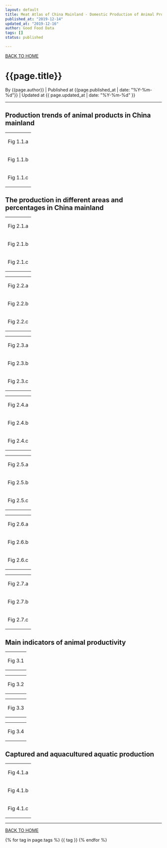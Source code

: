 ```yaml
---
layout: default
title: Meat Atlas of China Mainland - Domestic Production of Animal Products
published_at: "2019-12-14"
updated_at: "2019-12-16"
author: Good Food Data
tags: []
status: published

---
```



[BACK TO HOME](https://meatatlas.github.io)


# {{page.title}}
By {{page.author}} | 
Published at {{page.published_at | date: "%Y-%m-%d"}} | 
Updated at {{ page.updated_at | date: "%Y-%m-%d" }}

---

## Production trends of animal products in China mainland 

<table>
    <tr>
        <td style="text-align: center;">
            <img src="https://raw.githubusercontent.com/tane-rs/meat_atlas/gh-pages/results/CN_AnimalProduction/img/01-Outputs of Animal Produced Food in China (mainland)-line.png" alt=""/>
            <p>Fig 1.1.a</p>
        </td>
    </tr>
    <tr>
        <td style="text-align: center;">
            <img src="https://raw.githubusercontent.com/tane-rs/meat_atlas/gh-pages/results/CN_AnimalProduction/img/01-Outputs of Animal Produced Food in China (mainland)-bar.png" alt=""/>
            <p>Fig 1.1.b</p>
        </td>
    </tr>
    <tr>
        <td style="text-align: center;">
            <img src="https://raw.githubusercontent.com/tane-rs/meat_atlas/gh-pages/results/CN_AnimalProduction/img/01-Percentages (%) of Outputs of Animal Produced Food in China (mainland).png" alt=""/>
            <p>Fig 1.1.c</p>
        </td>
    </tr>
</table>

##  The production in different areas and percentages in China mainland 

<table>
    <tr>
        <td style="text-align: center;">
            <img src="https://raw.githubusercontent.com/tane-rs/meat_atlas/gh-pages/results/CN_AnimalProduction/map/02-Pigmeat Production in 2016 (Million Tonnes).png" alt=""/>
            <p>Fig 2.1.a</p>
        </td>
    </tr>
    <tr>
        <td style="text-align: center;">
            <img src="https://raw.githubusercontent.com/tane-rs/meat_atlas/gh-pages/results/CN_AnimalProduction/img/02-Pigmeat Production in Different Areas in 2016.png" alt=""/>
            <p>Fig 2.1.b</p>
        </td>
    </tr>
    <tr>
        <td style="text-align: center;">
            <img src="https://raw.githubusercontent.com/tane-rs/meat_atlas/gh-pages/results/CN_AnimalProduction/img/02-Areas' Pigmeat Production as Percentages of the Nation in 2016-pie.png" alt=""/>
            <p>Fig 2.1.c</p>
        </td>
    </tr>
</table>

<table>
    <tr>
        <td style="text-align: center;">
            <img src="https://raw.githubusercontent.com/tane-rs/meat_atlas/gh-pages/results/CN_AnimalProduction/map/02-Bovine Meat Production in 2016 (Million Tonnes).png" alt=""/>
            <p>Fig 2.2.a</p>
        </td>
    </tr>
    <tr>
        <td style="text-align: center;">
            <img src="https://raw.githubusercontent.com/tane-rs/meat_atlas/gh-pages/results/CN_AnimalProduction/img/02-Bovine Meat Production in Different Areas in 2016.png" alt=""/>
            <p>Fig 2.2.b</p>
        </td>
    </tr>
    <tr>
        <td style="text-align: center;">
            <img src="https://raw.githubusercontent.com/tane-rs/meat_atlas/gh-pages/results/CN_AnimalProduction/img/02-Areas' Bovine Meat Production as Percentages of the Nation in 2016-pie.png" alt=""/>
            <p>Fig 2.2.c</p>
        </td>
    </tr>
</table>

<table>
    <tr>
        <td style="text-align: center;">
            <img src="https://raw.githubusercontent.com/tane-rs/meat_atlas/gh-pages/results/CN_AnimalProduction/map/02-Mutton & Goat Meat Production in 2016 (Million Tonnes).png" alt=""/>
            <p>Fig 2.3.a</p>
        </td>
    </tr>
    <tr>
        <td style="text-align: center;">
            <img src="https://raw.githubusercontent.com/tane-rs/meat_atlas/gh-pages/results/CN_AnimalProduction/img/02-Mutton & Goat Meat Production in Different Areas in 2016.png" alt=""/>
            <p>Fig 2.3.b</p>
        </td>
    </tr>
    <tr>
        <td style="text-align: center;">
            <img src="https://raw.githubusercontent.com/tane-rs/meat_atlas/gh-pages/results/CN_AnimalProduction/img/02-Areas' Mutton & Goat Meat Production as Percentages of the Nation in 2016-pie.png" alt=""/>
            <p>Fig 2.3.c</p>
        </td>
    </tr>
</table>

<table>
    <tr>
        <td style="text-align: center;">
            <img src="https://raw.githubusercontent.com/tane-rs/meat_atlas/gh-pages/results/CN_AnimalProduction/map/02-Poultry Meat Production in 2016 (Million Tonnes).png" alt=""/>
            <p>Fig 2.4.a</p>
        </td>
    </tr>
    <tr>
        <td style="text-align: center;">
            <img src="https://raw.githubusercontent.com/tane-rs/meat_atlas/gh-pages/results/CN_AnimalProduction/img/02-Poultry Meat Production in Different Areas in 2016.png" alt=""/>
            <p>Fig 2.4.b</p>
        </td>
    </tr>
    <tr>
        <td style="text-align: center;">
            <img src="https://raw.githubusercontent.com/tane-rs/meat_atlas/gh-pages/results/CN_AnimalProduction/img/02-Areas' Poultry Meat Production as Percentages of the Nation in 2016-pie.png" alt=""/>
            <p>Fig 2.4.c</p>
        </td>
    </tr>
</table>

<table>
    <tr>
        <td style="text-align: center;">
            <img src="https://raw.githubusercontent.com/tane-rs/meat_atlas/gh-pages/results/CN_AnimalProduction/map/02-Aquatic Animals Production in 2016 (Million Tonnes).png" alt=""/>
            <p>Fig 2.5.a</p>
        </td>
    </tr>
    <tr>
        <td style="text-align: center;">
            <img src="https://raw.githubusercontent.com/tane-rs/meat_atlas/gh-pages/results/CN_AnimalProduction/img/02-Aquatic Animals Production in Different Areas in 2016.png" alt=""/>
            <p>Fig 2.5.b</p>
        </td>
    </tr>
    <tr>
        <td style="text-align: center;">
            <img src="https://raw.githubusercontent.com/tane-rs/meat_atlas/gh-pages/results/CN_AnimalProduction/img/02-Areas' Aquatic Animals Production as Percentages of the Nation in 2016-pie.png" alt=""/>
            <p>Fig 2.5.c</p>
        </td>
    </tr>
</table>

<table>
    <tr>
        <td style="text-align: center;">
            <img src="https://raw.githubusercontent.com/tane-rs/meat_atlas/gh-pages/results/CN_AnimalProduction/map/02-Eggs Production in 2016 (Million Tonnes).png" alt=""/>
            <p>Fig 2.6.a</p>
        </td>
    </tr>
    <tr>
        <td style="text-align: center;">
            <img src="https://raw.githubusercontent.com/tane-rs/meat_atlas/gh-pages/results/CN_AnimalProduction/img/02-Eggs Production in Different Areas in 2016.png" alt=""/>
            <p>Fig 2.6.b</p>
        </td>
    </tr>
    <tr>
        <td style="text-align: center;">
            <img src="https://raw.githubusercontent.com/tane-rs/meat_atlas/gh-pages/results/CN_AnimalProduction/img/02-Areas' Eggs Production as Percentages of the Nation in 2016-pie.png" alt=""/>
            <p>Fig 2.6.c</p>
        </td>
    </tr>
</table>

<table>
    <tr>
        <td style="text-align: center;">
            <img src="https://raw.githubusercontent.com/tane-rs/meat_atlas/gh-pages/results/CN_AnimalProduction/map/02-Milk Production in 2016 (Million Tonnes).png" alt=""/>
            <p>Fig 2.7.a</p>
        </td>
    </tr>
    <tr>
        <td style="text-align: center;">
            <img src="https://raw.githubusercontent.com/tane-rs/meat_atlas/gh-pages/results/CN_AnimalProduction/img/02-Milk Production in Different Areas in 2016.png" alt=""/>
            <p>Fig 2.7.b</p>
        </td>
    </tr>
    <tr>
        <td style="text-align: center;">
            <img src="https://raw.githubusercontent.com/tane-rs/meat_atlas/gh-pages/results/CN_AnimalProduction/img/02-Areas' Milk Production as Percentages of the Nation in 2016-pie.png" alt=""/>
            <p>Fig 2.7.c</p>
        </td>
    </tr>
</table>


##  Main indicators of animal productivity

<table>
    <tr>
        <td style="text-align: center;">
            <img src="https://raw.githubusercontent.com/tane-rs/meat_atlas/gh-pages/results/CN_AnimalProduction/img/03-Main Indicators of Pig Productivity.png" alt=""/>
            <p>Fig 3.1</p>
        </td>
    </tr>
</table>

<table>
    <tr>
        <td style="text-align: center;">
            <img src="https://raw.githubusercontent.com/tane-rs/meat_atlas/gh-pages/results/CN_AnimalProduction/img/03-Main Indicators of Cattle Productivity.png" alt=""/>
            <p>Fig 3.2</p>
        </td>
    </tr>
</table>

<table>
    <tr>
        <td style="text-align: center;">
            <img src="https://raw.githubusercontent.com/tane-rs/meat_atlas/gh-pages/results/CN_AnimalProduction/img/03-Main Indicators of Goat & Sheep Productivity.png" alt=""/>
            <p>Fig 3.3</p>
        </td>
    </tr>
</table>

<table>
    <tr>
        <td style="text-align: center;">
            <img src="https://raw.githubusercontent.com/tane-rs/meat_atlas/gh-pages/results/CN_AnimalProduction/img/03-Main Indicators of Birds Productivity.png" alt=""/>
            <p>Fig 3.4</p>
        </td>
    </tr>
</table>


## Captured and aquacultured aquatic production

<table>
    <tr>
        <td style="text-align: center;">
            <img src="https://raw.githubusercontent.com/tane-rs/meat_atlas/gh-pages/results/CN_AnimalProduction/img/04-Captured and Aquacultured Aquatic in China, mainland-line.png" alt=""/>
            <p>Fig 4.1.a</p>
        </td>
    </tr>
    <tr>
        <td style="text-align: center;">
            <img src="https://raw.githubusercontent.com/tane-rs/meat_atlas/gh-pages/results/CN_AnimalProduction/img/04-Captured and Aquacultured Aquatic in China, mainland-bar.png" alt=""/>
            <p>Fig 4.1.b</p>
        </td>
    </tr>
    <tr>
        <td style="text-align: center;">
            <img src="https://raw.githubusercontent.com/tane-rs/meat_atlas/gh-pages/results/CN_AnimalProduction/img/04-Percentages (%) of Captured and Aquacultured Aquatic in China (mainland).png" alt=""/>
            <p>Fig 4.1.c</p>
        </td>
    </tr>
</table>

---


[BACK TO HOME](https://meatatlas.github.io/)


{% for tag in page.tags %}
  {{ tag }}
{% endfor %}
